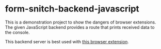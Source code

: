 # form-snitch-backend-javascript

This is a demonstration project to show the dangers of browser extensions.
The given JavaScript backend provides a route that prints received data to the console.

This backend server is best used with [this browser extension](https://github.com/MrGalaxyDragon/form-snitch-browser-extension).